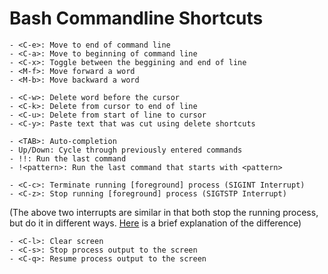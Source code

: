 # Bash Commandline Shortcuts
    - <C-e>: Move to end of command line
    - <C-a>: Move to beginning of command line
    - <C-x>: Toggle between the beggining and end of line
    - <M-f>: Move forward a word
    - <M-b>: Move backward a word
    
    - <C-w>: Delete word before the cursor
    - <C-k>: Delete from cursor to end of line
    - <C-u>: Delete from start of line to cursor
    - <C-y>: Paste text that was cut using delete shortcuts
    
    - <TAB>: Auto-completion
    - Up/Down: Cycle through previously entered commands
    - !!: Run the last command
    - !<pattern>: Run the last command that starts with <pattern>

    - <C-c>: Terminate running [foreground] process (SIGINT Interrupt)
    - <C-z>: Stop running [foreground] process (SIGTSTP Interrupt)
    
(The above two interrupts are similar in that both stop the running process, but
do it in different ways. [Here] is a brief explanation of the difference)

[Here]:(https://askubuntu.com/questions/510811/what-is-the-difference-between-ctrl-z-and-ctrl-c-in-the-terminal)

    - <C-l>: Clear screen
    - <C-s>: Stop process output to the screen
    - <C-q>: Resume process output to the screen

